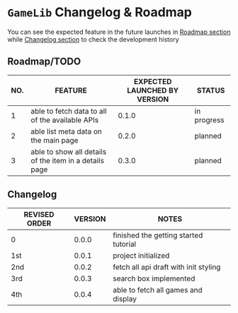 # `GameLib` Changelog & Roadmap

You can see the expected feature in the future launches in [Roadmap section](#roadmaptodo) while [Changelog section](#changelog) to check the development history

## Roadmap/TODO

|   NO. |          FEATURE         | EXPECTED LAUNCHED BY VERSION | STATUS |
|-------|--------------------------|------------------------------|--------|
|   1   | able to fetch data to all of the available APIs | 0.1.0 | in progress |
|   2   | able list meta data on the main page | 0.2.0 | planned |
|   3   | able to show all details of the item in a details page | 0.3.0 | planned |

## Changelog

| REVISED ORDER |    VERSION    |          NOTES          |
|---------------|---------------|-------------------------|
|       0       |     0.0.0     | finished the getting started tutorial |
|      1st      |     0.0.1     |    project initialized  |
|      2nd      |     0.0.2     | fetch all api draft with init styling |
|      3rd      |     0.0.3     | search box implemented |
|      4th      |     0.0.4     | able to fetch all games and display |
